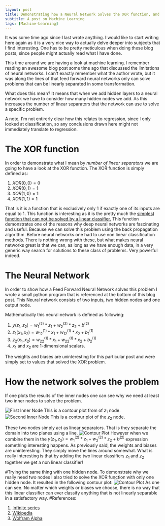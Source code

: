 ```yaml
---
layout: post
title: Demonstrating how a Neural Network Solves the XOR function, and why it has to have at least two inner nodes.
subtitle: A post on Machine Learning
tags: [Machine-Learning]
---
```

It was some time ago since I last wrote anything. I would like to start writing here again as it is a very nice way to actually delve deeper into subjects that I find interesting. One has to be pretty meticulous when doing these blog posts, since people might actually read what I have done.

This time around we are having a look at machine learning. I remember reading an awesome blog post some time ago that discussed the limitations of neural networks. I can't exactly remember what the author wrote, but it was along the lines of that feed forward neural networks only can solve problems that can be linearly separated in some transformation.

What does this mean? It means that when we add hidden layers to a neural network we have to consider how many hidden nodes we add. As this increases the number of linear separators that the network can use to solve a specific problem. 

A note, I'm not entirerly clear how this relates to regression, since I only looked at classification, so any conclusions drawn here might not immediately translate to regression.
# The XOR function 
In order to demonstrate what I mean by *number of linear separators* we are going to have a look at the XOR function. The XOR function is simply defined as:
1. $XOR(0,0) = 0$
2. $XOR(0,1) = 1$
3. $XOR(1,0) = 1$
4. $XOR(1,1) = 1$

That is it is a function that is exclusively only $1$ if exactly one of its inputs are equal to $1$. This function is interesting as it is the pretty much the [simplest function that can not be solved by a linear classifier.](http://www.ece.utep.edu/research/webfuzzy/docs/kk-thesis/kk-thesis-html/node19.html) This function demonstrates one of the reasons why deep neural networks are fascinating and useful. Because we can solve this problem using the back propagation algorithm. Before neural networks one had to use non linear classification methods. There is nothing wrong with these, but what makes neural networks great is that we can, as long as we have enough data, in a very generic way search for solutions to these class of problems. Very powerful indeed.

# The Neural Network
In order to show how a Feed Forward Neural Network solves this problem I wrote a small python program that is referenced at the bottom of this blog post. This Neural network consists of two inputs, two hidden nodes and one output node. 

Mathematically this neural network is defined as following:
1. $y(z_1,z_2) = w_{1}^{(2)} * z_1 + w_{2}^{(2)} * z_2 + b^{(2)}$
2. $z_1(x_1,x_2) = w_{12}^{(1)} * x_1 + w_{12}^{(1)} * x_2 + b_1^{(1)}$
3. $z_2(x_1,x_2) = w_{22}^{(1)} * x_1 + w_{22}^{(1)} * x_2 + b_2^{(1)}$
4. $x_1$ and $x_2$ are $1$-dimensional scalars.

The weights and biases are uninteresting for this particular post and were simply set to values that solved the XOR problem.

# How the network solves the problem
If one plots the results of the inner nodes one can see why we need at least two inner nodes to solve the problem.

![First Inner Node](https://raw.githubusercontent.com/dachrillz/dachrillz.github.io/master/img/xor/z1.png)
This is a contour plot from of $z_1$ node.
![Second Inner Node](https://raw.githubusercontent.com/dachrillz/dachrillz.github.io/master/img/xor/z2.png)
This is a contour plot of the $z_2$ node.

These two nodes simply act as linear separators. That is they separate the domain into two planes using a line.
![Contour Plot](https://raw.githubusercontent.com/dachrillz/dachrillz.github.io/master/img/xor/Figure_1.png)
However when we combine them in the 
$y(z_1,z_2) = w_{1}^{(2)} * z_1 + w_{2}^{(2)} * z_2 + b^{(2)}$
expression something interesting happens. As previously said, the weights and biases are uninteresting. They simply move the lines around somewhat. What is really interesting is that by adding the two linear classifiers $z_1$ and $z_2$ together we get a non linear classifier!

#Trying the same thing with one hidden node.
To demonstrate why we really need two nodes I also tried to solve the XOR function with only one hidden node. It resulted in the following contour plot:
![Contour Plot](https://raw.githubusercontent.com/dachrillz/dachrillz.github.io/master/img/xor/zsingle.png)
As one can see. No matter which weights or biases we choose, there is no way that this linear classifier can ever classify anything that is not linearly separable in a satisfactory way. 
#References:
1. [Infinite series](https://www.youtube.com/watch?v=3gBoP8jZ1Is&t=151s)
2. [Wikipedia](https://en.wikipedia.org/wiki/Peano_axioms)
3. [Wolfram Alpha](http://mathworld.wolfram.com/PeanosAxioms.html) 

